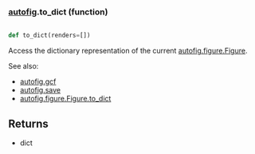 ### [autofig](autofig.md).to_dict (function)


```py

def to_dict(renders=[])

```



Access the dictionary representation of the current [autofig.figure.Figure](autofig.figure.Figure.md).

See also:
* [autofig.gcf](autofig.gcf.md)
* [autofig.save](autofig.save.md)
* [autofig.figure.Figure.to_dict](autofig.figure.Figure.to_dict.md)

Returns
----------
* dict

